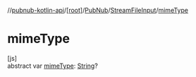 //[pubnub-kotlin-api](../../../../index.md)/[[root]](../../index.md)/[PubNub](../index.md)/[StreamFileInput](index.md)/[mimeType](mime-type.md)

# mimeType

[js]\
abstract var [mimeType](mime-type.md): [String](https://kotlinlang.org/api/latest/jvm/stdlib/kotlin-stdlib/kotlin/-string/index.html)?
